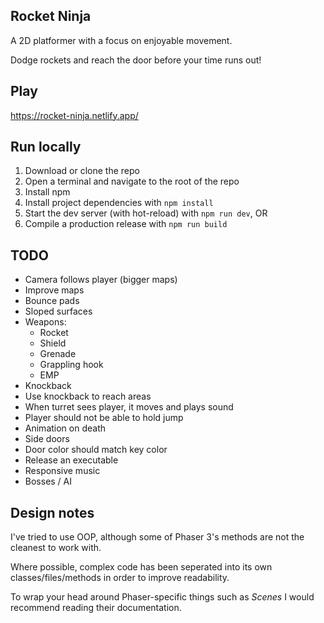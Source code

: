 ## Rocket Ninja

A 2D platformer with a focus on enjoyable movement.

Dodge rockets and reach the door before your time runs out!


## Play

https://rocket-ninja.netlify.app/


## Run locally

1. Download or clone the repo
2. Open a terminal and navigate to the root of the repo
3. Install npm
4. Install project dependencies with `npm install`
5. Start the dev server (with hot-reload) with `npm run dev`, OR
5. Compile a production release with `npm run build`


## TODO
- Camera follows player (bigger maps)
- Improve maps
- Bounce pads
- Sloped surfaces
- Weapons:
  - Rocket
  - Shield
  - Grenade
  - Grappling hook
  - EMP
- Knockback
- Use knockback to reach areas
- When turret sees player, it moves and plays sound
- Player should not be able to hold jump
- Animation on death
- Side doors
- Door color should match key color
- Release an executable
- Responsive music
- Bosses / AI


## Design notes

I've tried to use OOP, although some of Phaser 3's methods are not the cleanest to work with.

Where possible, complex code has been seperated into its own classes/files/methods in order to improve readability.

To wrap your head around Phaser-specific things such as *Scenes* I would recommend reading their documentation.
